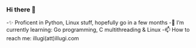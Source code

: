 ### Hi there 👋
-✨ Proficent in Python, Linux stuff, hopefully go in a few months
-🌱 I’m currently learning: Go programming, C multithreading & Linux
-📫 How to reach me: illugi(att)illugi.com
<!--
**Illugi317/Illugi317** is a ✨ _special_ ✨ repository because its `README.md` (this file) appears on your GitHub profile.

Here are some ideas to get you started:

- 🔭 I’m currently working on ...
- 🌱 I’m currently learning ...
- 👯 I’m looking to collaborate on ...
- 🤔 I’m looking for help with ...
- 💬 Ask me about ...
- 📫 How to reach me: ...
- 😄 Pronouns: ...
- ⚡ Fun fact: ...
-->
